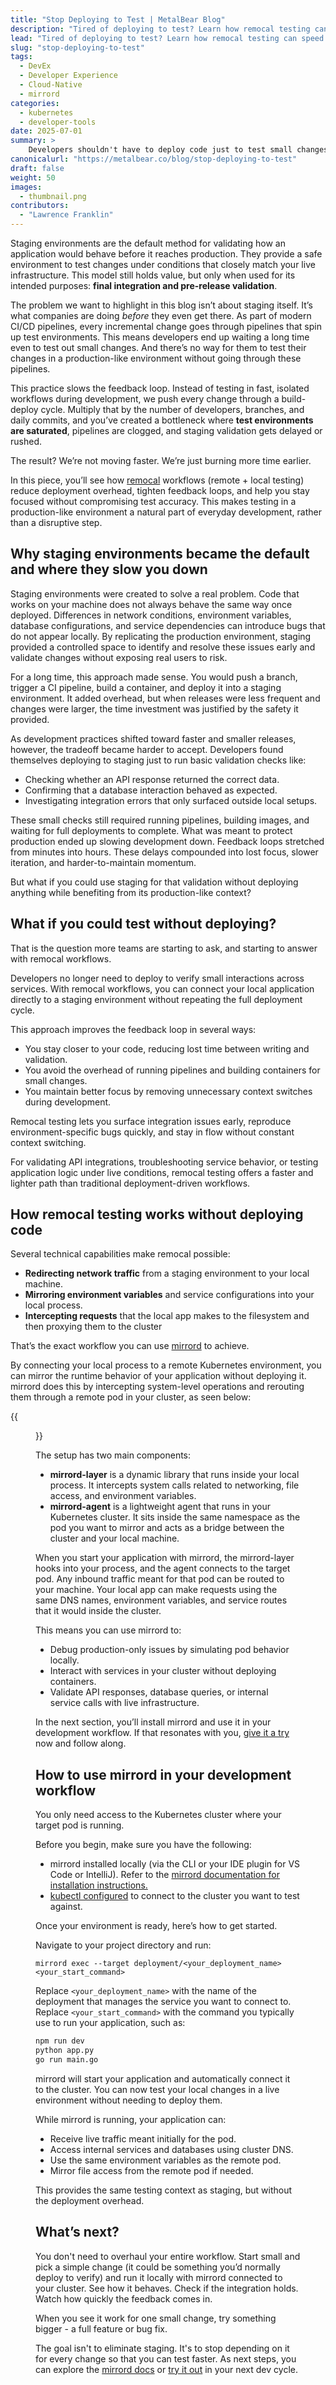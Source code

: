 ```yaml
---
title: "Stop Deploying to Test | MetalBear Blog"
description: "Tired of deploying to test? Learn how remocal testing can speed up feedback loops without sacrificing test accuracy."
lead: "Tired of deploying to test? Learn how remocal testing can speed up feedback loops without sacrificing test accuracy."
slug: "stop-deploying-to-test"
tags:
  - DevEx
  - Developer Experience
  - Cloud-Native
  - mirrord
categories:
  - kubernetes
  - developer-tools
date: 2025-07-01
summary: >
    Developers shouldn't have to deploy code just to test small changes. This blog explores how remocal workflows, like those enabled by mirrord, let you test against staging or production-like environments without the time-consuming deploy step. Cut feedback loops from hours to seconds, stay in flow, and validate more accurately without clogging your CI pipelines.
canonicalurl: "https://metalbear.co/blog/stop-deploying-to-test"
draft: false
weight: 50
images:
  - thumbnail.png
contributors:
  - "Lawrence Franklin"
---
```


Staging environments are the default method for validating how an application would behave before it reaches production. They provide a safe environment to test changes under conditions that closely match your live infrastructure. This model still holds value, but only when used for its intended purposes: **final integration and pre-release validation**.

The problem we want to highlight in this blog isn’t about staging itself. It’s what companies are doing *before* they even get there. As part of modern CI/CD pipelines, every incremental change goes through pipelines that spin up test environments. This means developers end up waiting a long time even to test out small changes. And there’s no way for them to test their changes in a production-like environment without going through these pipelines.

This practice slows the feedback loop. Instead of testing in fast, isolated workflows during development, we push every change through a build-deploy cycle. Multiply that by the number of developers, branches, and daily commits, and you’ve created a bottleneck where **test environments are saturated**, pipelines are clogged, and staging validation gets delayed or rushed.

The result? We’re not moving faster. We’re just burning more time earlier.

In this piece, you’ll see how [remocal](https://thenewstack.io/remocal-development-the-future-of-efficient-kubernetes-workflows/) workflows (remote + local testing) reduce deployment overhead, tighten feedback loops, and help you stay focused without compromising test accuracy. This makes testing in a production-like environment a natural part of everyday development, rather than a disruptive step.

## Why staging environments became the default and where they slow you down

Staging environments were created to solve a real problem. Code that works on your machine does not always behave the same way once deployed. Differences in network conditions, environment variables, database configurations, and service dependencies can introduce bugs that do not appear locally. By replicating the production environment, staging provided a controlled space to identify and resolve these issues early and validate changes without exposing real users to risk.

For a long time, this approach made sense. You would push a branch, trigger a CI pipeline, build a container, and deploy it into a staging environment. It added overhead, but when releases were less frequent and changes were larger, the time investment was justified by the safety it provided.

As development practices shifted toward faster and smaller releases, however, the tradeoff became harder to accept. Developers found themselves deploying to staging just to run basic validation checks like:

- Checking whether an API response returned the correct data.
- Confirming that a database interaction behaved as expected.
- Investigating integration errors that only surfaced outside local setups.

These small checks still required running pipelines, building images, and waiting for full deployments to complete. What was meant to protect production ended up slowing development down. Feedback loops stretched from minutes into hours. These delays compounded into lost focus, slower iteration, and harder-to-maintain momentum.

But what if you could use staging for that validation without deploying anything while benefiting from its production-like context?

## What if you could test without deploying?

That is the question more teams are starting to ask, and starting to answer with remocal workflows.

Developers no longer need to deploy to verify small interactions across services. With remocal workflows, you can connect your local application directly to a staging environment without repeating the full deployment cycle.

This approach improves the feedback loop in several ways:

- You stay closer to your code, reducing lost time between writing and validation.
- You avoid the overhead of running pipelines and building containers for small changes.
- You maintain better focus by removing unnecessary context switches during development.

Remocal testing lets you surface integration issues early, reproduce environment-specific bugs quickly, and stay in flow without constant context switching.

For validating API integrations, troubleshooting service behavior, or testing application logic under live conditions, remocal testing offers a faster and lighter path than traditional deployment-driven workflows.

## How remocal testing works without deploying code

Several technical capabilities make remocal possible:

- **Redirecting network traffic** from a staging environment to your local machine.
- **Mirroring environment variables** and service configurations into your local process.
- **Intercepting requests** that the local app makes to the filesystem and then proxying them to the cluster

That’s the exact workflow you can use [mirrord](https://metalbear.co/mirrord/?utm_source=blog&utm_medium=social&utm_campaign=blog-stop-deploying-to-test) to achieve.

By connecting your local process to a remote Kubernetes environment, you can mirror the runtime behavior of your application without deploying it. mirrord does this by intercepting system-level operations and rerouting them through a remote pod in your cluster, as seen below:

{{<figure src="how-mirrord-works.svg" title="How mirrord works" alt="How mirrord works" height="100%" width="100%">}}

The setup has two main components:

- **mirrord-layer** is a dynamic library that runs inside your local process. It intercepts system calls related to networking, file access, and environment variables.
- **mirrord-agent** is a lightweight agent that runs in your Kubernetes cluster. It sits inside the same namespace as the pod you want to mirror and acts as a bridge between the cluster and your local machine.

When you start your application with mirrord, the mirrord-layer hooks into your process, and the agent connects to the target pod. Any inbound traffic meant for that pod can be routed to your machine. Your local app can make requests using the same DNS names, environment variables, and service routes that it would inside the cluster.

This means you can use mirrord to:

- Debug production-only issues by simulating pod behavior locally.
- Interact with services in your cluster without deploying containers.
- Validate API responses, database queries, or internal service calls with live infrastructure.

In the next section, you’ll install mirrord and use it in your development workflow. If that resonates with you, [give it a try](https://app.metalbear.co/account/sign-up/?utm_source=blog&utm_medium=social&utm_campaign=blog-stop-deploying-to-test) now and follow along.

## How to use mirrord in your development workflow

You only need access to the Kubernetes cluster where your target pod is running.

Before you begin, make sure you have the following:

- mirrord installed locally (via the CLI or your IDE plugin for VS Code or IntelliJ). Refer to the [mirrord documentation for installation instructions.](https://mirrord.dev/docs/overview/quick-start/?utm_source=blog&utm_medium=social&utm_campaign=blog-stop-deploying-to-test)
- [kubectl configured](https://cloud.google.com/kubernetes-engine/docs/how-to/cluster-access-for-kubectl) to connect to the cluster you want to test against.

Once your environment is ready, here’s how to get started.

Navigate to your project directory and run:

`mirrord exec --target deployment/<your_deployment_name> <your_start_command>`

Replace `<your_deployment_name>` with the name of the deployment that manages the service you want to connect to. Replace `<your_start_command>` with the command you typically use to run your application, such as:

```bash
npm run dev
python app.py
go run main.go
```

mirrord will start your application and automatically connect it to the cluster. You can now test your local changes in a live environment without needing to deploy them.

While mirrord is running, your application can:

- Receive live traffic meant initially for the pod.
- Access internal services and databases using cluster DNS.
- Use the same environment variables as the remote pod.
- Mirror file access from the remote pod if needed.

This provides the same testing context as staging, but without the deployment overhead. 

## What’s next?

You don't need to overhaul your entire workflow. Start small and pick a simple change (it could be something you’d normally deploy to verify) and run it locally with mirrord connected to your cluster. See how it behaves. Check if the integration holds. Watch how quickly the feedback comes in.

When you see it work for one small change, try something bigger - a full feature or bug fix.

The goal isn't to eliminate staging. It's to stop depending on it for every change so that you can test faster. As next steps, you can explore the [mirrord docs](https://metalbear.co/mirrord/docs/overview/introduction/?utm_source=blog&utm_medium=social&utm_campaign=blog-stop-deploying-to-test) or [try it out](https://app.metalbear.co/account/sign-up/?utm_source=blog&utm_medium=social&utm_campaign=blog-stop-deploying-to-test) in your next dev cycle.
